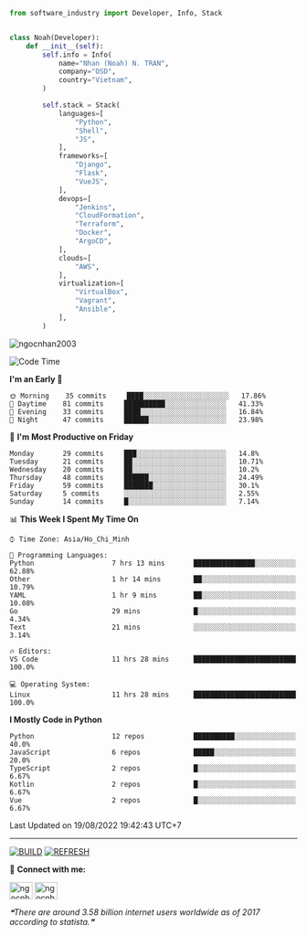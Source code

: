 ```python
from software_industry import Developer, Info, Stack


class Noah(Developer):
    def __init__(self):
        self.info = Info(
            name="Nhan (Noah) N. TRAN",
            company="OSD",
            country="Vietnam",
        )

        self.stack = Stack(
            languages=[
                "Python",
                "Shell",
                "JS",
            ],
            frameworks=[
                "Django",
                "Flask",
                "VueJS",
            ],
            devops=[
                "Jenkins",
                "CloudFormation",
                "Terraform",
                "Docker",
                "ArgoCD",
            ],
            clouds=[
                "AWS",
            ],
            virtualization=[
                "VirtualBox",
                "Vagrant",
                "Ansible",
            ],
        )
```
<img src="https://komarev.com/ghpvc/?username=ngocnhan2003&label=Profile%20views&color=0e75b6&style=flat" alt="ngocnhan2003" /> 

<!--START_SECTION:waka-->
![Code Time](http://img.shields.io/badge/Code%20Time-464%20hrs%2014%20mins-blue)

**I'm an Early 🐤** 

```text
🌞 Morning    35 commits     ████░░░░░░░░░░░░░░░░░░░░░   17.86% 
🌆 Daytime    81 commits     ██████████░░░░░░░░░░░░░░░   41.33% 
🌃 Evening    33 commits     ████░░░░░░░░░░░░░░░░░░░░░   16.84% 
🌙 Night      47 commits     ██████░░░░░░░░░░░░░░░░░░░   23.98%

```
📅 **I'm Most Productive on Friday** 

```text
Monday       29 commits     ███░░░░░░░░░░░░░░░░░░░░░░   14.8% 
Tuesday      21 commits     ██░░░░░░░░░░░░░░░░░░░░░░░   10.71% 
Wednesday    20 commits     ██░░░░░░░░░░░░░░░░░░░░░░░   10.2% 
Thursday     48 commits     ██████░░░░░░░░░░░░░░░░░░░   24.49% 
Friday       59 commits     ███████░░░░░░░░░░░░░░░░░░   30.1% 
Saturday     5 commits      ░░░░░░░░░░░░░░░░░░░░░░░░░   2.55% 
Sunday       14 commits     █░░░░░░░░░░░░░░░░░░░░░░░░   7.14%

```


📊 **This Week I Spent My Time On** 

```text
⌚︎ Time Zone: Asia/Ho_Chi_Minh

💬 Programming Languages: 
Python                   7 hrs 13 mins       ███████████████░░░░░░░░░░   62.88% 
Other                    1 hr 14 mins        ██░░░░░░░░░░░░░░░░░░░░░░░   10.79% 
YAML                     1 hr 9 mins         ██░░░░░░░░░░░░░░░░░░░░░░░   10.08% 
Go                       29 mins             █░░░░░░░░░░░░░░░░░░░░░░░░   4.34% 
Text                     21 mins             ░░░░░░░░░░░░░░░░░░░░░░░░░   3.14%

🔥 Editors: 
VS Code                  11 hrs 28 mins      █████████████████████████   100.0%

💻 Operating System: 
Linux                    11 hrs 28 mins      █████████████████████████   100.0%

```

**I Mostly Code in Python** 

```text
Python                   12 repos            ██████████░░░░░░░░░░░░░░░   40.0% 
JavaScript               6 repos             █████░░░░░░░░░░░░░░░░░░░░   20.0% 
TypeScript               2 repos             █░░░░░░░░░░░░░░░░░░░░░░░░   6.67% 
Kotlin                   2 repos             █░░░░░░░░░░░░░░░░░░░░░░░░   6.67% 
Vue                      2 repos             █░░░░░░░░░░░░░░░░░░░░░░░░   6.67%

```



 Last Updated on 19/08/2022 19:42:43 UTC+7
<!--END_SECTION:waka-->

<hr>

[![BUILD](https://github.com/ngocnhan2003/ngocnhan2003/actions/workflows/001_build.yml/badge.svg)](https://github.com/ngocnhan2003/ngocnhan2003/actions/workflows/001_build.yml)
[![REFRESH](https://github.com/ngocnhan2003/ngocnhan2003/actions/workflows/002_refresh.yml/badge.svg)](https://github.com/ngocnhan2003/ngocnhan2003/actions/workflows/002_refresh.yml)

🔗 **Connect with me:**

<a href="https://linkedin.com/in/ngocnhan2003" target="blank"><img align="center" src="https://raw.githubusercontent.com/rahuldkjain/github-profile-readme-generator/master/src/images/icons/Social/linked-in-alt.svg" alt="ngocnhan2003" height="30" width="40" /></a>
<a href="https://instagram.com/ngocnhan2003" target="blank"><img align="center" src="https://raw.githubusercontent.com/rahuldkjain/github-profile-readme-generator/master/src/images/icons/Social/instagram.svg" alt="ngocnhan2003" height="30" width="40" /></a>


<!--STARTS_HERE_QUOTE_README-->
<i>❝There are around  3.58 billion internet users worldwide as of 2017 according to statista.❞</i>
<!--ENDS_HERE_QUOTE_README-->